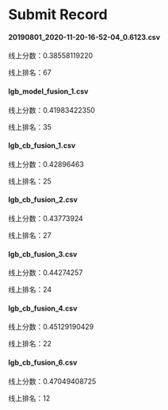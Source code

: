 # Submit Record

#### 20190801_2020-11-20-16-52-04_0.6123.csv

线上分数：0.38558119220

线上排名：67

#### lgb_model_fusion_1.csv

线上分数：0.41983422350

线上排名：35

#### lgb_cb_fusion_1.csv

线上分数：0.42896463

线上排名：25

#### lgb_cb_fusion_2.csv

线上分数：0.43773924

线上排名：27

#### lgb_cb_fusion_3.csv

线上分数：0.44274257

线上排名：24

#### lgb_cb_fusion_4.csv

线上分数：0.45129190429

线上排名：22

#### lgb_cb_fusion_6.csv

线上分数：0.47049408725

线上排名：12